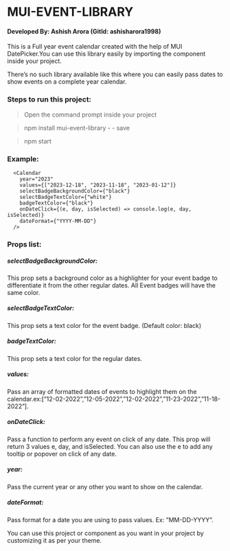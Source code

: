 # MUI-EVENT-LIBRARY

#### Developed By: Ashish Arora (GitId: ashisharora1998)

This is a Full year event calendar created with the help of MUI DatePicker.You can use this library easily by importing the component inside your project.

There’s no such library available like this where you can easily pass dates to show events on a complete year calendar.



### Steps to run this project:

> Open the command prompt inside your project

> npm install mui-event-library - - save

> npm start


### Example:
      <Calendar
        year="2023"
        values={["2023-12-18", "2023-11-18", "2023-01-12"]}
        selectBadgeBackgroundColor={"black"}
        selectBadgeTextColor={"white"}
        badgeTextColor={"black"}
        onDateClick={(e, day, isSelected) => console.log(e, day, isSelected)}
        dateFormat={"YYYY-MM-DD"}
      />


### Props list:

##### selectBadgeBackgroundColor: 
This prop sets a background color as a highlighter for your event badge to differentiate it from the other regular dates. All Event badges will have the same color.

##### selectBadgeTextColor:  
This prop sets a text color for the event badge. (Default color: black)

##### badgeTextColor: 
This prop sets a text color for the regular dates.

##### values: 
Pass an array of formatted dates of events to highlight them on the calendar.ex:[“12-02-2022”,”12-05-2022”,”12-02-2022”,”11-23-2022”,”11-18-2022”].

##### onDateClick: 
Pass a function to perform any event on click of any date. This prop will return 3 values e, day, and isSelected. You can also use the e to add any tooltip or popover on click of any date.

##### year: 
Pass the current year or any other you want to show on the calendar.

##### dateFormat: 
Pass format for a date you are using to pass values. Ex: ”MM-DD-YYYY”.



You can use this project or component as you want in your project by customizing it as per your theme.


